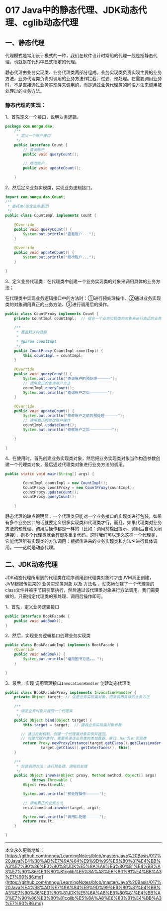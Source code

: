 # 017 Java中的静态代理、JDK动态代理、cglib动态代理

## 一、静态代理

代理模式是常用设计模式的一种，我们在软件设计时常用的代理一般是指静态代理，也就是在代码中显式指定的代理。

静态代理由业务实现类、业务代理类两部分组成。业务实现类负责实现主要的业务方法，业务代理类负责对调用的业务方法作拦截、过滤、预处理。在需要调用业务时，不是直接通过业务实现类来调用的，而是通过业务代理类的同名方法来调用被处理过的业务方法。

### 静态代理的实现：

1、首先定义一个接口，说明业务逻辑。 

```java
package com.nnngu.dao;      
    /** 
     * 定义一个账户接口 
     */  
    public interface Count {  
        // 查询账户
        public void queryCount();  
      
        // 修改账户  
        public void updateCount();  
      
    }
```

2、然后定义业务实现类，实现业务逻辑接口。

```java
import com.nnngu.dao.Count;    
/** 
 * 委托类(包含业务逻辑) 
 */  
public class CountImpl implements Count {  
  
    @Override  
    public void queryCount() {  
        System.out.println("查看账户...");   
    }  
  
    @Override  
    public void updateCount() {  
        System.out.println("修改账户...");    
    }  
  
}
```

3、定义业务代理类：在代理类中创建一个业务实现类的对象来调用具体的业务方法；

在代理类中实现业务逻辑接口中的方法时：①进行预处理操作、②通过业务实现类的对象调用真正的业务方法、③进行调用后的操作。

```java
public class CountProxy implements Count {  
    private CountImpl countImpl;  // 组合一个业务实现类的对象来进行真正的业务方法的调用
  
    /** 
     * 覆盖默认构造器 
     *  
     * @param countImpl 
     */  
    public CountProxy(CountImpl countImpl) {  
        this.countImpl = countImpl;  
    }  
  
    @Override  
    public void queryCount() {  
        System.out.println("查询账户的预处理——————");  
        // 调用真正的查询账户方法
        countImpl.queryCount();  
        System.out.println("查询账户之后————————");  
    }  
  
    @Override  
    public void updateCount() {  
        System.out.println("修改账户之前的预处理——————");  
        // 调用真正的修改账户操作
        countImpl.updateCount();  
        System.out.println("修改账户之后——————————");  
  
    }  
  
}
```

4、在使用时，首先创建业务实现类对象，然后把业务实现类对象当作构造参数创建一个代理类对象，最后通过代理类对象进行业务方法的调用。

```java
public static void main(String[] args) {  

        CountImpl countImpl = new CountImpl();  
        CountProxy countProxy = new CountProxy(countImpl);  
        countProxy.updateCount();  
        countProxy.queryCount();  
  
    }
```

静态代理的缺点很明显：一个代理类只能对一个业务接口的实现类进行包装，如果有多个业务接口的话就要定义很多实现类和代理类才行。而且，如果代理类对业务方法的预处理、调用后操作都是一样的（比如：调用前输出提示、调用后自动关闭连接），则多个代理类就会有很多重复代码。这时我们可以定义这样一个代理类，它能代理所有实现类的方法调用：根据传进来的业务实现类和方法名进行具体调用。——这就是动态代理。

## 二、JDK动态代理

JDK动态代理所用到的代理类在程序调用到代理类对象时才由JVM真正创建，JVM根据传进来的 业务实现类对象 以及 方法名 ，动态地创建了一个代理类的class文件并被字节码引擎执行，然后通过该代理类对象进行方法调用。我们需要做的，只需指定代理类的预处理、调用后操作即可。

1、首先，定义业务逻辑接口

```java
public interface BookFacade {  
    public void addBook();  
}
```

2、然后，实现业务逻辑接口创建业务实现类

```java
public class BookFacadeImpl implements BookFacade {   
    @Override  
    public void addBook() {  
        System.out.println("增加图书方法。。。");  
    }  
  
}
```

3、最后，实现 调用管理接口`InvocationHandler`  创建动态代理类

```java
public class BookFacadeProxy implements InvocationHandler {  
    private Object target; // 这是业务实现类对象，用来调用具体的业务方法 
	
    /** 
     * 绑定业务对象并返回一个代理类  
     */  
    public Object bind(Object target) {  
        this.target = target;  // 接收业务实现类对象参数

       // 通过反射机制，创建一个代理类对象实例并返回。
       // 创建代理对象时，需要传递该业务类的类加载器、接口、handler实现类
        return Proxy.newProxyInstance(target.getClass().getClassLoader(),  
                target.getClass().getInterfaces(), this); 
	}  
	
    /** 
     * 包装调用方法：进行预处理、调用后处理 
     */  
    public Object invoke(Object proxy, Method method, Object[] args)  
            throws Throwable {  
        Object result=null;  

        System.out.println("预处理操作——————");  
		
        // 调用真正的业务方法  
        result=method.invoke(target, args);  

        System.out.println("调用后处理——————");  
        return result;  
    }  
  
}
```















---

本文永久更新地址：[https://github.com/nnngu/LearningNotes/blob/master/Java%20Basis/017%20Java%E4%B8%AD%E7%9A%84%E9%9D%99%E6%80%81%E4%BB%A3%E7%90%86%E3%80%81JDK%E5%8A%A8%E6%80%81%E4%BB%A3%E7%90%86%E3%80%81cglib%E5%8A%A8%E6%80%81%E4%BB%A3%E7%90%86.md](https://github.com/nnngu/LearningNotes/blob/master/Java%20Basis/017%20Java%E4%B8%AD%E7%9A%84%E9%9D%99%E6%80%81%E4%BB%A3%E7%90%86%E3%80%81JDK%E5%8A%A8%E6%80%81%E4%BB%A3%E7%90%86%E3%80%81cglib%E5%8A%A8%E6%80%81%E4%BB%A3%E7%90%86.md)